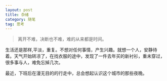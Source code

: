 ```yaml
---
layout: post
title: 杂绪
category: 随笔
tag: 思考
---
```


> 离开不难，决断也不难，难的从来都是时间。

生活还是那样,平淡，重复。不想对任何事情，产生兴趣。就想一个人，安静待着。天气开始转凉了，在找衣服的途中，发现了一件去年买的新衬衫，重未穿过，很多事与人，难免忘掉几次。

最近，下班后在漫无目的的行走中，总会想起认识这个城市的那些夜晚。
